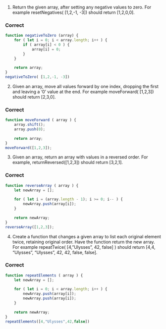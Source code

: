 1. Return the given array, after setting any negative values to zero.  For example resetNegatives( [1,2,-1, -3]) should return [1,2,0,0].

### Correct
```javascript
function negativeToZero (array) {
	for ( let i = 0; i < array.length; i++ ) {
		if ( array[i] < 0 ) {
			array[i] = 0;
		}
	}
	
	return array;
}
negativeToZero( [1,2,-1, -3])
```

2. Given an array, move all values forward by one index, dropping the first and leaving a ‘0’ value at the end.  For example moveForward( [1,2,3]) should return [2,3,0].

### Correct
```javascript
function moveForward ( array ) {
	array.shift();
	array.push(0);
	
	return array;
}
moveForward([1,2,3]);
```

3. Given an array, return an array with values in a reversed order.  For example, returnReversed([1,2,3]) should return [3,2,1].

### Correct
```javascript
function reverseArray ( array ) {
	let newArray = [];
	
	for ( let i = (array.length - 1); i >= 0; i-- ) {
		newArray.push(array[i]);
	}
	
	return newArray;
}
reverseArray([1,2,3]);
```

4. Create a function that changes a given array to list each original element twice, retaining original order.  Have the function return the new array.  For example repeatTwice( [4,”Ulysses”, 42, false] ) should return [4,4, “Ulysses”, “Ulysses”, 42, 42, false, false].

### Correct
```javascript
function repeatElements ( array ) {
	let newArray = [];
	
	for ( let i = 0; i < array.length; i++ ) {
		newArray.push(array[i]);
		newArray.push(array[i]);
	}
	
	return newArray;
}
repeatElements([4,"Ulysses",42,false])
```